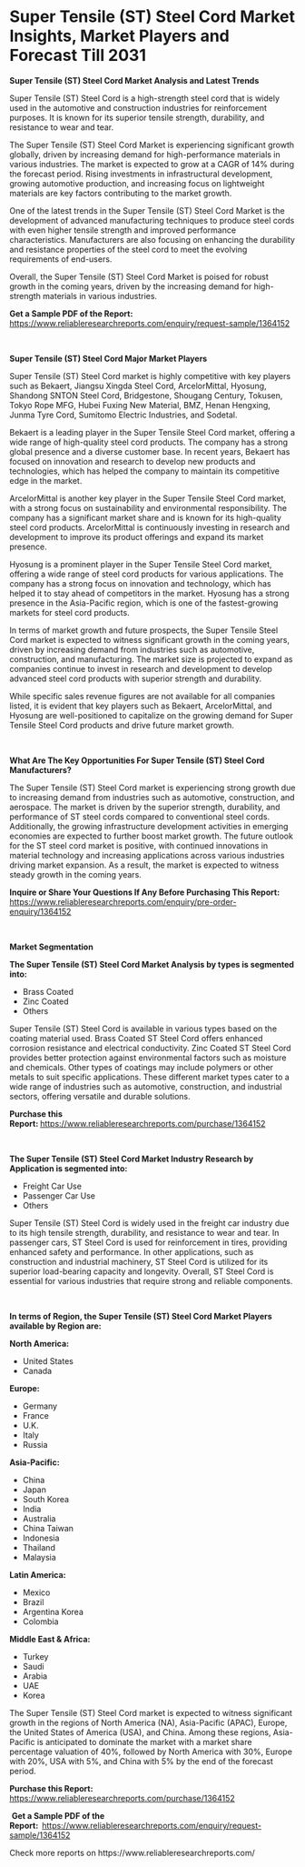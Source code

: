<p><h1>Super Tensile (ST) Steel Cord Market Insights, Market Players and Forecast Till 2031</h1></p><p><strong>Super Tensile (ST) Steel Cord Market Analysis and Latest Trends</strong></p>
<p><p>Super Tensile (ST) Steel Cord is a high-strength steel cord that is widely used in the automotive and construction industries for reinforcement purposes. It is known for its superior tensile strength, durability, and resistance to wear and tear.</p><p>The Super Tensile (ST) Steel Cord Market is experiencing significant growth globally, driven by increasing demand for high-performance materials in various industries. The market is expected to grow at a CAGR of 14% during the forecast period. Rising investments in infrastructural development, growing automotive production, and increasing focus on lightweight materials are key factors contributing to the market growth.</p><p>One of the latest trends in the Super Tensile (ST) Steel Cord Market is the development of advanced manufacturing techniques to produce steel cords with even higher tensile strength and improved performance characteristics. Manufacturers are also focusing on enhancing the durability and resistance properties of the steel cord to meet the evolving requirements of end-users.</p><p>Overall, the Super Tensile (ST) Steel Cord Market is poised for robust growth in the coming years, driven by the increasing demand for high-strength materials in various industries.</p></p>
<p><strong>Get a Sample PDF of the Report:&nbsp;</strong> <a href="https://www.reliableresearchreports.com/enquiry/request-sample/1364152">https://www.reliableresearchreports.com/enquiry/request-sample/1364152</a></p>
<p>&nbsp;</p>
<p><strong>Super Tensile (ST) Steel Cord Major Market Players</strong></p>
<p><p>Super Tensile (ST) Steel Cord market is highly competitive with key players such as Bekaert, Jiangsu Xingda Steel Cord, ArcelorMittal, Hyosung, Shandong SNTON Steel Cord, Bridgestone, Shougang Century, Tokusen, Tokyo Rope MFG, Hubei Fuxing New Material, BMZ, Henan Hengxing, Junma Tyre Cord, Sumitomo Electric Industries, and Sodetal. </p><p>Bekaert is a leading player in the Super Tensile Steel Cord market, offering a wide range of high-quality steel cord products. The company has a strong global presence and a diverse customer base. In recent years, Bekaert has focused on innovation and research to develop new products and technologies, which has helped the company to maintain its competitive edge in the market. </p><p>ArcelorMittal is another key player in the Super Tensile Steel Cord market, with a strong focus on sustainability and environmental responsibility. The company has a significant market share and is known for its high-quality steel cord products. ArcelorMittal is continuously investing in research and development to improve its product offerings and expand its market presence.</p><p>Hyosung is a prominent player in the Super Tensile Steel Cord market, offering a wide range of steel cord products for various applications. The company has a strong focus on innovation and technology, which has helped it to stay ahead of competitors in the market. Hyosung has a strong presence in the Asia-Pacific region, which is one of the fastest-growing markets for steel cord products.</p><p>In terms of market growth and future prospects, the Super Tensile Steel Cord market is expected to witness significant growth in the coming years, driven by increasing demand from industries such as automotive, construction, and manufacturing. The market size is projected to expand as companies continue to invest in research and development to develop advanced steel cord products with superior strength and durability.</p><p>While specific sales revenue figures are not available for all companies listed, it is evident that key players such as Bekaert, ArcelorMittal, and Hyosung are well-positioned to capitalize on the growing demand for Super Tensile Steel Cord products and drive future market growth.</p></p>
<p>&nbsp;</p>
<p><strong>What Are The Key Opportunities For Super Tensile (ST) Steel Cord Manufacturers?</strong></p>
<p><p>The Super Tensile (ST) Steel Cord market is experiencing strong growth due to increasing demand from industries such as automotive, construction, and aerospace. The market is driven by the superior strength, durability, and performance of ST steel cords compared to conventional steel cords. Additionally, the growing infrastructure development activities in emerging economies are expected to further boost market growth. The future outlook for the ST steel cord market is positive, with continued innovations in material technology and increasing applications across various industries driving market expansion. As a result, the market is expected to witness steady growth in the coming years.</p></p>
<p><strong>Inquire or Share Your Questions If Any Before Purchasing This Report:</strong> <a href="https://www.reliableresearchreports.com/enquiry/pre-order-enquiry/1364152">https://www.reliableresearchreports.com/enquiry/pre-order-enquiry/1364152</a></p>
<p>&nbsp;</p>
<p><strong>Market Segmentation</strong></p>
<p><strong>The Super Tensile (ST) Steel Cord Market Analysis by types is segmented into:</strong></p>
<p><ul><li>Brass Coated</li><li>Zinc Coated</li><li>Others</li></ul></p>
<p><p>Super Tensile (ST) Steel Cord is available in various types based on the coating material used. Brass Coated ST Steel Cord offers enhanced corrosion resistance and electrical conductivity. Zinc Coated ST Steel Cord provides better protection against environmental factors such as moisture and chemicals. Other types of coatings may include polymers or other metals to suit specific applications. These different market types cater to a wide range of industries such as automotive, construction, and industrial sectors, offering versatile and durable solutions.</p></p>
<p><strong>Purchase this Report:&nbsp;</strong><a href="https://www.reliableresearchreports.com/purchase/1364152">https://www.reliableresearchreports.com/purchase/1364152</a></p>
<p>&nbsp;</p>
<p><strong>The Super Tensile (ST) Steel Cord Market Industry Research by Application is segmented into:</strong></p>
<p><ul><li>Freight Car Use</li><li>Passenger Car Use</li><li>Others</li></ul></p>
<p><p>Super Tensile (ST) Steel Cord is widely used in the freight car industry due to its high tensile strength, durability, and resistance to wear and tear. In passenger cars, ST Steel Cord is used for reinforcement in tires, providing enhanced safety and performance. In other applications, such as construction and industrial machinery, ST Steel Cord is utilized for its superior load-bearing capacity and longevity. Overall, ST Steel Cord is essential for various industries that require strong and reliable components.</p></p>
<p>&nbsp;</p>
<p><strong>In terms of Region, the Super Tensile (ST) Steel Cord Market Players available by Region are:</strong></p>
<p>
    <p> <strong> North America: </strong>
        <ul>
            <li>United States</li>
            <li>Canada</li>
        </ul>
        </p> 
    <p> <strong> Europe: </strong>
        <ul>
            <li>Germany</li>
            <li>France</li>
            <li>U.K.</li>
            <li>Italy</li>
            <li>Russia</li>
        </ul>
        </p> 
    <p> <strong> Asia-Pacific: </strong>
        <ul>
            <li>China</li>
            <li>Japan</li>
            <li>South Korea</li>
            <li>India</li>
            <li>Australia</li>
            <li>China Taiwan</li>
            <li>Indonesia</li>
            <li>Thailand</li>
            <li>Malaysia</li>
        </ul>
        </p> 
    <p> <strong> Latin America: </strong>
        <ul>
            <li>Mexico</li>
            <li>Brazil</li>
            <li>Argentina Korea</li>
            <li>Colombia</li>
        </ul>
        </p> 
    <p> <strong> Middle East & Africa: </strong>
        <ul>
            <li>Turkey</li>
            <li>Saudi</li>
            <li>Arabia</li>
            <li>UAE</li>
            <li>Korea</li>
        </ul>
    </p>
    </p>
<p><p>The Super Tensile (ST) Steel Cord market is expected to witness significant growth in the regions of North America (NA), Asia-Pacific (APAC), Europe, the United States of America (USA), and China. Among these regions, Asia-Pacific is anticipated to dominate the market with a market share percentage valuation of 40%, followed by North America with 30%, Europe with 20%, USA with 5%, and China with 5% by the end of the forecast period.</p></p>
<p><strong>Purchase this Report: </strong><a href="https://www.reliableresearchreports.com/purchase/1364152">https://www.reliableresearchreports.com/purchase/1364152</a></p>
<p>&nbsp;<strong>Get a Sample PDF of the Report:&nbsp;&nbsp;</strong><a href="https://www.reliableresearchreports.com/enquiry/request-sample/1364152">https://www.reliableresearchreports.com/enquiry/request-sample/1364152</a></p>
<p><strong></strong></p>
<p>Check more reports on https://www.reliableresearchreports.com/</p>